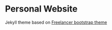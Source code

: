Personal Website
=========================

Jekyll theme based on [Freelancer bootstrap theme ](http://startbootstrap.com/templates/freelancer/)
